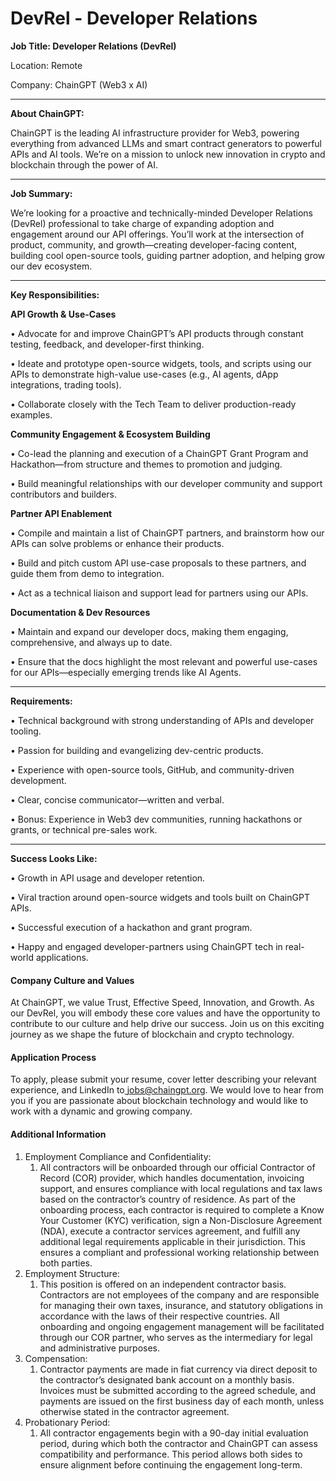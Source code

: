 # DevRel - Developer Relations

**Job Title: Developer Relations (DevRel)**

Location: Remote

Company: ChainGPT (Web3 x AI)

***

**About ChainGPT:**

ChainGPT is the leading AI infrastructure provider for Web3, powering everything from advanced LLMs and smart contract generators to powerful APIs and AI tools. We’re on a mission to unlock new innovation in crypto and blockchain through the power of AI.

***

**Job Summary:**

We’re looking for a proactive and technically-minded Developer Relations (DevRel) professional to take charge of expanding adoption and engagement around our API offerings. You’ll work at the intersection of product, community, and growth—creating developer-facing content, building cool open-source tools, guiding partner adoption, and helping grow our dev ecosystem.

***

**Key Responsibilities:**

**API Growth & Use-Cases**

• Advocate for and improve ChainGPT’s API products through constant testing, feedback, and developer-first thinking.

• Ideate and prototype open-source widgets, tools, and scripts using our APIs to demonstrate high-value use-cases (e.g., AI agents, dApp integrations, trading tools).

• Collaborate closely with the Tech Team to deliver production-ready examples.

**Community Engagement & Ecosystem Building**

• Co-lead the planning and execution of a ChainGPT Grant Program and Hackathon—from structure and themes to promotion and judging.

• Build meaningful relationships with our developer community and support contributors and builders.

**Partner API Enablement**

• Compile and maintain a list of ChainGPT partners, and brainstorm how our APIs can solve problems or enhance their products.

• Build and pitch custom API use-case proposals to these partners, and guide them from demo to integration.

• Act as a technical liaison and support lead for partners using our APIs.

**Documentation & Dev Resources**

• Maintain and expand our developer docs, making them engaging, comprehensive, and always up to date.

• Ensure that the docs highlight the most relevant and powerful use-cases for our APIs—especially emerging trends like AI Agents.

***

**Requirements:**

• Technical background with strong understanding of APIs and developer tooling.

• Passion for building and evangelizing dev-centric products.

• Experience with open-source tools, GitHub, and community-driven development.

• Clear, concise communicator—written and verbal.

• Bonus: Experience in Web3 dev communities, running hackathons or grants, or technical pre-sales work.

***

**Success Looks Like:**

• Growth in API usage and developer retention.

• Viral traction around open-source widgets and tools built on ChainGPT APIs.

• Successful execution of a hackathon and grant program.

• Happy and engaged developer-partners using ChainGPT tech in real-world applications.

#### Company Culture and Values

At ChainGPT, we value Trust, Effective Speed, Innovation, and Growth. As our DevRel, you will embody these core values and have the opportunity to contribute to our culture and help drive our success. Join us on this exciting journey as we shape the future of blockchain and crypto technology.

#### Application Process

To apply, please submit your resume, cover letter describing your relevant experience, and LinkedIn to[ jobs@chaingpt.org](mailto:jobs@chaingpt.org). We would love to hear from you if you are passionate about blockchain technology and would like to work with a dynamic and growing company.

#### Additional Information

1. Employment Compliance and Confidentiality:
   1. All contractors will be onboarded through our official Contractor of Record (COR) provider, which handles documentation, invoicing support, and ensures compliance with local regulations and tax laws based on the contractor’s country of residence. As part of the onboarding process, each contractor is required to complete a Know Your Customer (KYC) verification, sign a Non-Disclosure Agreement (NDA), execute a contractor services agreement, and fulfill any additional legal requirements applicable in their jurisdiction. This ensures a compliant and professional working relationship between both parties.
2. Employment Structure:
   1. This position is offered on an independent contractor basis. Contractors are not employees of the company and are responsible for managing their own taxes, insurance, and statutory obligations in accordance with the laws of their respective countries. All onboarding and ongoing engagement management will be facilitated through our COR partner, who serves as the intermediary for legal and administrative purposes.
3. Compensation:
   1. Contractor payments are made in fiat currency via direct deposit to the contractor’s designated bank account on a monthly basis. Invoices must be submitted according to the agreed schedule, and payments are issued on the first business day of each month, unless otherwise stated in the contractor agreement.
4. Probationary Period:
   1. All contractor engagements begin with a 90-day initial evaluation period, during which both the contractor and ChainGPT can assess compatibility and performance. This period allows both sides to ensure alignment before continuing the engagement long-term.
